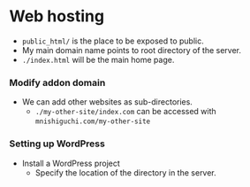 # Web hosting
- `public_html/` is the place to be exposed to public.
- My main domain name points to root directory of the server.
- `./index.html` will be the main home page.

### Modify addon domain
- We can add other websites as sub-directories.
    + `./my-other-site/index.com` can be accessed with `mnishiguchi.com/my-other-site`

### Setting up WordPress
- Install a WordPress project
    + Specify the location of the directory in the server.
